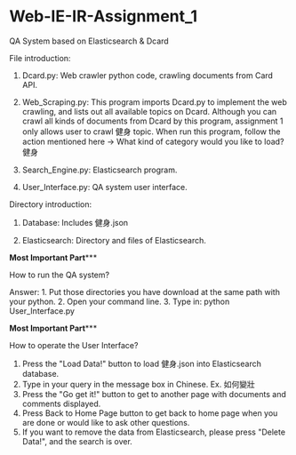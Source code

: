 # Web-IE-IR-Assignment_1
QA System based on Elasticsearch &amp; Dcard

File introduction:

1. Dcard.py: Web crawler python code, crawling documents from Card API.

2. Web_Scraping.py: This program imports Dcard.py to implement the web crawling, and lists out all available topics on Dcard. Although you can crawl all kinds of documents from Dcard by this program, assignment 1 only allows user to crawl 健身 topic.
		    When run this program, follow the action mentioned here -> What kind of category would you like to load? 健身

3. Search_Engine.py: Elasticsearch program.

4. User_Interface.py: QA system user interface.



Directory introduction:

1. Database: Includes 健身.json

2. Elasticsearch: Directory and files of Elasticsearch.



******************************************Most Important Part*********************************************

How to run the QA system?

Answer: 1. Put those directories you have download at the same path with your python.
	2. Open your command line.
	3. Type in: python User_Interface.py
	

******************************************Most Important Part*********************************************



How to operate the User Interface?

1. Press the "Load Data!" button to load 健身.json into Elasticsearch database.
2. Type in your query in the message box in Chinese. Ex. 如何變壯
3. Press the "Go get it!" button to get to another page with documents and comments displayed.
4. Press Back to Home Page button to get back to home page when you are done or would like to ask other questions.
5. If you want to remove the data from Elasticsearch, please press "Delete Data!", and the search is over.
